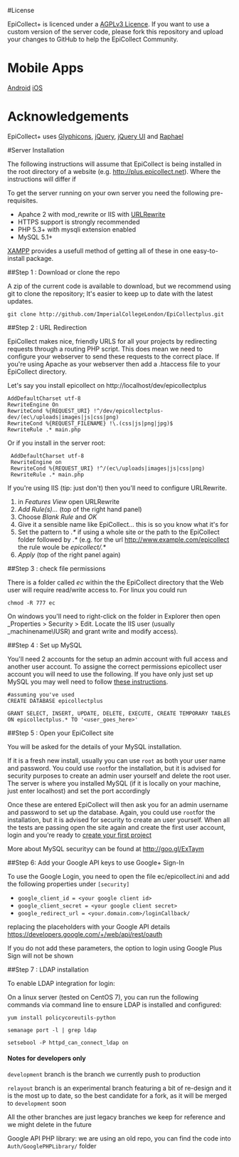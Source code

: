 #License

EpiCollect+ is licenced under a [AGPLv3 Licence](http://opensource.org/licenses/AGPL-3.0). If you want to use a custom version of the server code, please fork this repository and upload your changes to GitHub to help the EpiCollect Community.

# Mobile Apps

<a href="https://play.google.com/store/apps/details?id=uk.ac.imperial.epicollectplus.html5&hl=en_GB">Android</a>
<a href="https://itunes.apple.com/us/app/epicollect+/id999309173?ls=1&mt=8">iOS</a>

# Acknowledgements
EpiCollect+ uses [Glyphicons](http://glyphicons.com/), [jQuery](http://jquery.com), [jQuery UI](http://jqueryui.com) and [Raphael](http://raphaeljs.com/)

#Server Installation

The following instructions will assume that EpiCollect is being installed in the root directory of a website (e.g. http://plus.epicollect.net). Where the instructions will differ if 

To get the server running on your own server you need the following pre-requisites.

- Apahce 2 with mod_rewrite or IIS with [URLRewrite](http://www.iis.net/downloads/microsoft/url-rewrite)
- HTTPS support is strongly recommended
- PHP 5.3+ with mysqli extension enabled
- MySQL 5.1+

[XAMPP](http://www.apachefriends.org/en/xampp.html) provides a usefull method of getting all of these in one easy-to-install package.

##Step 1 : Download or clone the repo

A zip of the current code is available to download, but we recommend using git to clone the repository; It's easier to keep up to date with the latest updates.

    git clone http://github.com/ImperialCollegeLondon/EpiCollectplus.git

##Step 2 : URL Redirection

EpiCollect makes nice, friendly URLS for all your projects by redirecting requests through a routing PHP script. This does mean we need to configure your webserver to send these requests to the correct place. If you're using Apache as your webserver then add a .htaccess file to your EpiCollect directory.

Let's say you install epicollect on http://localhost/dev/epicollectplus

    AddDefaultCharset utf-8
    RewriteEngine On
    RewriteCond %{REQUEST_URI} !^/dev/epicollectplus-dev/(ec\/uploads|images|js|css|png)
    RewriteCond %{REQUEST_FILENAME} !\.(css|js|png|jpg)$
    RewriteRule .* main.php
    
Or if you install in the server root:   

     AddDefaultCharset utf-8
     RewriteEngine on
     RewriteCond %{REQUEST_URI} !^/(ec\/uploads|images|js|css|png)
     RewriteRule .* main.php

If you're using IIS (tip: just don't) then you'll need to configure URLRewrite.

1. in _Features View_ open URLRewrite
1. _Add Rule(s)..._ (top of the right hand panel)
1. Choose _Blank Rule_ and _OK_
1. Give it a sensible name like EpiCollect... this is so you know what it's for
1. Set the pattern to _.*_ if using a whole site or the path to the EpiCollect folder followed by _.*_ (e.g. for the url http://www.example.com/epicollect the rule woule be _epicollect/.*_
1. _Apply_ (top of the right panel again)

##Step 3 : check file permissions

There is a folder called _ec_ within the the EpiCollect directory that the Web user will require read/write access to. For linux you could run
    
    chmod -R 777 ec
    
On windows you'll need to right-click on the folder in Explorer then open _Properties > Security > Edit. Locate the IIS user (usually _machinename\IUSR) and grant write and modify access).

##Step 4 : Set up MySQL

You'll need 2 accounts for the setup an admin account with full access and another user account. To assigne the correct permissions epicollect user account you will need to use the following. If you have only just set up MySQL you may well need to follow [these instructions](http://dev.mysql.com/doc/refman/5.0/en/default-privileges.html). 
    
    #assuming you've used
    CREATE DATABASE epicollectplus
    
    GRANT SELECT, INSERT, UPDATE, DELETE, EXECUTE, CREATE TEMPORARY TABLES ON epicollectplus.* TO '<user_goes_here>'


##Step 5 : Open your EpiCollect site

You will be asked for the details of your MySQL installation.

If it is a fresh new install, usually you can use `root` as both your user name and password. You could use `root`for the installation, but it is advised for security purposes to create an admin user yourself and delete the root user. The server is where you installed MySQL (if it is locally on your machine, just enter localhost) and set the port accordingly 

Once these are entered EpiCollect will then ask you for an admin username and password to set up the database. Again, you could use `root`for the installation, but it is advised for security to create an user yourself. When all the tests are passing open the site again and create the first user account, login and you're ready to [create your first project](http://www.epicollect.net/plus_Instructions/creating/default.html)

More about MySQL securityy can be found at http://goo.gl/ExTaym


##Step 6: Add your Google API keys to use Google+ Sign-In

To use the Google Login, you need to open the file ec/epicollect.ini and add the following properties under `[security]`


- `google_client_id = <your google client id>`
- `google_client_secret = <your google client secret>`
- `google_redirect_url = <your.domain.com>/loginCallback/`


replacing the placeholders with your Google API details https://developers.google.com/+/web/api/rest/oauth

If you do not add these parameters, the option to login using Google Plus Sign will not be shown


##Step 7 : LDAP installation

To enable LDAP integration for login:

On a linux server (tested on CentOS 7), you can run the following commands via command line to ensure LDAP is installed and configured:

```
yum install policycoreutils-python

semanage port -l | grep ldap

setsebool -P httpd_can_connect_ldap on
```

#### Notes for developers only

`development` branch is the branch we currently push to production

`relayout` branch is an experimental branch featuring a bit of re-design and it is the most up to date, so the best candidate for a fork, as it will be merged to `development` soon

All the other branches are just legacy branches we keep for reference and we might delete in the future

Google API PHP library: we are using an old repo, you can find the code into `Auth/GooglePHPLibrary/` folder
